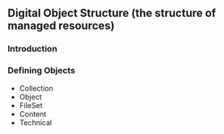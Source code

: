 
## Digital Object Structure (the structure of managed resources)

### Introduction



### Defining Objects

- Collection
- Object
- FileSet
- Content
- Technical
